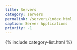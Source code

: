 ```yaml
---
title: Servers
category: servers
permalink: /servers/index.html
caption: Server Applications 
priority: -1
---
```


{% include category-list.html %}
